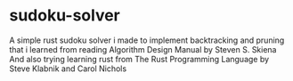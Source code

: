 # sudoku-solver
A simple rust sudoku solver i made to implement backtracking and pruning that i learned from reading Algorithm Design Manual by Steven S. Skiena 
And also trying learning rust from The Rust Programming Language by Steve Klabnik and Carol Nichols
